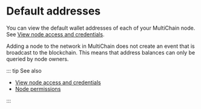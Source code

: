 # Default addresses

You can view the default wallet addresses of each of your MultiChain node. See [View node access and credentials](/platform/view-node-access-and-credentials).

Adding a node to the network in MultiChain does not create an event that is broadcast to the blockchain. This means that address balances can only be queried by node owners.

::: tip See also

* [View node access and credentials](/platform/view-node-access-and-credentials)
* [Node permissions](/operations/multichain/node-permissions)

:::
